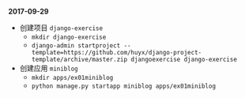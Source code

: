 **2017-09-29**

* 创建项目 `django-exercise`
  * `mkdir django-exercise`
  * `django-admin startproject --template=https://github.com/huyx/django-project-template/archive/master.zip djangoexercise django-exercise`
* 创建应用 `miniblog`
  * `mkdir apps/ex01miniblog`
  * `python manage.py startapp miniblog apps/ex01miniblog`
